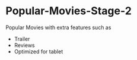 # Popular-Movies-Stage-2
Popular Movies with extra features such as
 - Trailer
 - Reviews
 - Optimized for tablet
